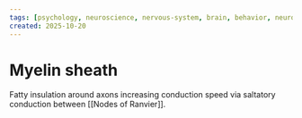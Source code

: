 ```yaml
---
tags: [psychology, neuroscience, nervous-system, brain, behavior, neurotransmitters]
created: 2025-10-20
---
```

# Myelin sheath

Fatty insulation around axons increasing conduction speed via saltatory conduction between [[Nodes of Ranvier]].
